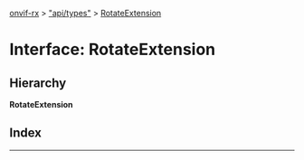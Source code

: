 [onvif-rx](../README.md) > ["api/types"](../modules/_api_types_.md) > [RotateExtension](../interfaces/_api_types_.rotateextension.md)

# Interface: RotateExtension

## Hierarchy

**RotateExtension**

## Index

---

